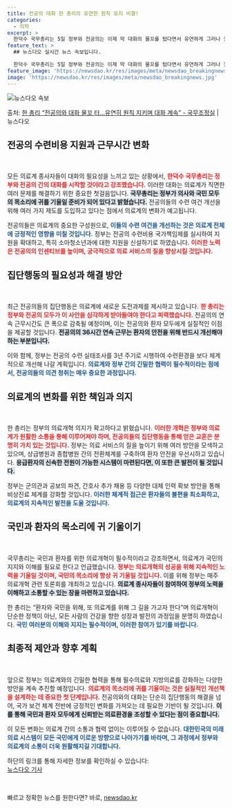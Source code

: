 ```yaml
---
title: 전공의 대화 한 총리의 유연한 원칙 유지 비결!
categories:
  - 의학
excerpt: >
  한덕수 국무총리는 5일 정부와 전공의는 이제 막 대화의 물꼬를 텄다면서 유연하게 그러나 원칙을 지키며 앞으로…
feature_text: >
  ## 뉴스다오 실시간 뉴스 속보입니다.

  한덕수 국무총리는 5일 정부와 전공의는 이제 막 대화의 물꼬를 텄다면서 유연하게 그러나 원칙을 지키며 앞으로…
feature_image: 'https://newsdao.kr/res/images/meta/newsdao_breakingnews.jpg'
image: 'https://newsdao.kr/res/images/meta/newsdao_breakingnews.jpg'
---
```


![뉴스다오 속보](https://newsdao.kr/res/images/meta/newsdao_breakingnews.jpg)

<p>출처: <a href="https://newsdao.kr/3520" rel="dofollow">한 총리 “전공의와 대화 물꼬 터…유연히 원칙 지키며 대화 계속”  - 국무조정실</a> | 뉴스다오</p>

<h2 data-ke-size="size26">전공의 수련비용 지원과 근무시간 변화</h2>

<p data-ke-size="size16">&nbsp;</p>

모든 의료계 종사자들이 대화의 필요성을 느끼고 있는 상황에서, <b><span style="color: #ee2323;">한덕수 국무총리는 정부와 전공의 간의 대화를 시작할 것이라고 강조했습니다.</span></b> 이러한 대화는 의료계가 직면한 여러 문제를 해결하기 위한 중요한 첫걸음입니다. <b><span style="background-color: #21538527;">국무총리는 정부가 의사와 국민 모두의 목소리에 귀를 기울일 준비가 되어 있다고 밝혔습니다.</span></b> 전공의들의 수련 여건 개선을 위해 여러 가지 제도를 도입하고 있다는 점에서 의료계의 변화가 예고됩니다. 

전공의들은 의료계의 중요한 구성원으로, <b><span style="color: #1a5490;">이들의 수련 여건을 개선하는 것은 의료계 전체에 긍정적인 영향을 미칠 것입니다.</span></b> 정부는 전공의 수련비용 국가책임제를 실시하여 지원을 확대하고, 특히 소아청소년과에 대한 지원을 신설하기로 하였습니다. <b><span style="color: #ee2323;">이러한 노력은 전공의의 인센티브를 높이며, 궁극적으로 의료 서비스의 질을 향상시킬 것입니다.</span></b>

<h2 data-ke-size="size26">집단행동의 필요성과 해결 방안</h2>

<p data-ke-size="size16">&nbsp;</p>

최근 전공의들의 집단행동은 의료계에 새로운 도전과제를 제시하고 있습니다. <b><span style="color: #ee2323;">한 총리는 정부와 전공의 모두가 이 사안을 심각하게 받아들여야 한다고 피력했습니다.</span></b> 전공의의 연속 근무시간도 큰 폭으로 감축될 예정이며, 이는 전공의와 환자 모두에게 실질적인 이점을 제공할 것입니다. <b><span style="background-color: #21538527;">전공의의 36시간 연속 근무는 환자의 안전을 위해 반드시 개선해야 하는 부분입니다.</span></b> 

이와 함께, 정부는 전공의 수련 실태조사를 3년 주기로 시행하여 수련환경을 보다 체계적으로 개선해 나갈 계획입니다. <b><span style="color: #1a5490;">의료계와 정부 간의 긴밀한 협력이 필수적이라는 점에서, 전공의들의 의견 청취는 매우 중요한 과정입니다.</span></b>

<h2 data-ke-size="size26">의료계의 변화를 위한 책임과 의지</h2>

<p data-ke-size="size16">&nbsp;</p>

한 총리는 정부의 의료개혁 의지가 확고하다고 밝혔습니다. <b><span style="color: #ee2323;">이러한 개혁은 정부와 의료계가 원활한 소통을 통해 이루어져야 하며, 전공의들의 집단행동을 통해 얻은 교훈은 분명히 가치 있는 것입니다.</span></b> 정부는 의료 서비스의 질을 높이기 위해 여러 방안을 모색하고 있으며, 상급병원과 종합병원 간의 전환체계를 구축하여 환자 안전을 우선시하고 있습니다. <b><span style="background-color: #21538527;">응급환자의 신속한 전원이 가능한 시스템이 마련된다면, 이 또한 큰 발전이 될 것입니다.</span></b>

정부는 군의관과 공보의 파견, 간호사 추가 채용 등 다양한 대체 인력 확보 방안을 통해 비상진료 체계를 강화할 것입니다. <b><span style="color: #1a5490;">이러한 체계적 접근은 환자들의 불편을 최소화하고, 의료계의 지속적인 발전을 도울 것입니다.</span></b>

<h2 data-ke-size="size26">국민과 환자의 목소리에 귀 기울이기</h2>

<p data-ke-size="size16">&nbsp;</p>

국무총리는 국민과 환자를 위한 의료개혁이 필수적이라고 강조하면서, 의료계가 국민의 지지와 이해를 필요로 한다고 언급했습니다. <b><span style="color: #ee2323;">정부는 의료개혁의 성공을 위해 지속적인 노력을 기울일 것이며, 국민의 목소리에 항상 귀 기울일 것입니다.</span></b> 이를 위해 정부는 매주 의료개혁 관련 토론회를 개최하고 있습니다. <b><span style="background-color: #21538527;">의료계 종사자들이 참여하여 정부의 노력을 이해하고 소통할 수 있는 장을 마련하고 있습니다.</span></b>

한 총리는 “환자와 국민을 위해, 또 의료계를 위해 그 길을 가고자 한다”며 의료개혁이 단순한 정책이 아닌, 모든 사람의 건강을 향한 성장과 발전의 과정임을 분명히 하였습니다. <b><span style="color: #1a5490;">국민 여러분의 이해와 지지는 필수적이며, 이러한 참여가 있기를 바랍니다.</span></b>

<h2 data-ke-size="size26">최종적 제안과 향후 계획</h2>

<p data-ke-size="size16">&nbsp;</p>

앞으로 정부는 의료계와의 긴밀한 협력을 통해 필수의료와 지방의료를 강화하는 다양한 방안을 계속 추진할 예정입니다. <b><span style="color: #ee2323;">의료계의 목소리에 귀를 기울이는 것은 실질적인 개선책을 설계하는 데 중요한 첫 단계입니다.</span></b> 전공의와의 대화는 단순히 집단행동의 해결을 넘어, 국가 보건 체계 전반에 긍정적인 변화를 가져오는 데 필요한 기반이 될 것입니다. <b><span style="background-color: #21538527;">이를 통해 국민과 환자 모두에게 신뢰받는 의료환경을 조성할 수 있다는 점이 중요합니다.</span></b>

이 모든 변화는 의료계 간의 소통과 협력 없이는 이루어질 수 없습니다. <b><span style="color: #1a5490;">대한민국의 미래 의료 시스템이 모든 국민에게 이로운 방향으로 나아가기를 바라며, 그 과정에서 정부와 의료계의 소통이 더욱 원활해지길 기대합니다.</span></b> 

하단의 링크를 통해 자세한 정보를 확인하실 수 있습니다:  
<a href="https://newsdao.kr/3520">뉴스다오 기사</a>  
<p data-ke-size="size16">&nbsp;</p> 

빠르고 정확한 뉴스를 원한다면? 바로, <a href="https://newsdao.kr" rel="dofollow">newsdao.kr</a>


